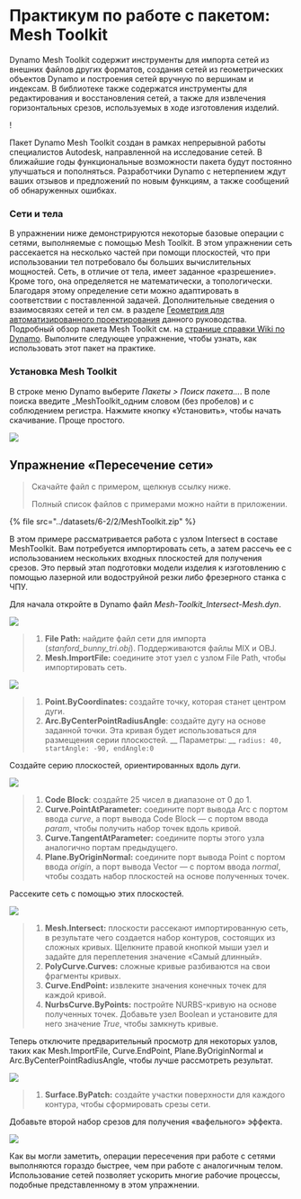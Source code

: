 # Практикум по работе с пакетом: Mesh Toolkit

Dynamo Mesh Toolkit содержит инструменты для импорта сетей из внешних файлов других форматов, создания сетей из геометрических объектов Dynamo и построения сетей вручную по вершинам и индексам. В библиотеке также содержатся инструменты для редактирования и восстановления сетей, а также для извлечения горизонтальных срезов, используемых в ходе изготовления изделий.

\![](<../images/6-2/5/meshToolkitcasestudy01 (1).jpg>)

Пакет Dynamo Mesh Toolkit создан в рамках непрерывной работы специалистов Autodesk, направленной на исследование сетей. В ближайшие годы функциональные возможности пакета будут постоянно улучшаться и пополняться. Разработчики Dynamo с нетерпением ждут ваших отзывов и предложений по новым функциям, а также сообщений об обнаруженных ошибках.

### Сети и тела

В упражнении ниже демонстрируются некоторые базовые операции с сетями, выполняемые с помощью Mesh Toolkit. В этом упражнении сеть рассекается на несколько частей при помощи плоскостей, что при использовании тел потребовало бы больших вычислительных мощностей. Сеть, в отличие от тела, имеет заданное «разрешение». Кроме того, она определяется не математически, а топологически. Благодаря этому определение сети можно адаптировать в соответствии с поставленной задачей. Дополнительные сведения о взаимосвязях сетей и тел см. в разделе [Геометрия для автоматизированного проектирования](../../a-closer-look-at-dynamo-essential-nodes-and-concepts/5\_geometry-for-computational-design/) данного руководства. Подробный обзор пакета Mesh Toolkit см. на [странице справки Wiki по Dynamo](https://github.com/DynamoDS/Dynamo/wiki/Dynamo-Mesh-Toolkit). Выполните следующее упражнение, чтобы узнать, как использовать этот пакет на практике.

### Установка Mesh Toolkit

В строке меню Dynamo выберите _Пакеты > Поиск пакета..._. В поле поиска введите _MeshToolkit_одним словом (без пробелов) и с соблюдением регистра. Нажмите кнопку «Установить», чтобы начать скачивание. Проще простого.

![](../images/6-2/2/meshToolkitcasestudy-installpackage.jpg)

## Упражнение «Пересечение сети»

> Скачайте файл с примером, щелкнув ссылку ниже.
>
> Полный список файлов с примерами можно найти в приложении.

{% file src="../datasets/6-2/2/MeshToolkit.zip" %}

В этом примере рассматривается работа с узлом Intersect в составе MeshToolkit. Вам потребуется импортировать сеть, а затем рассечь ее с использованием нескольких входных плоскостей для получения срезов. Это первый этап подготовки модели изделия к изготовлению с помощью лазерной или водоструйной резки либо фрезерного станка с ЧПУ.

Для начала откройте в Dynamo файл _Mesh-Toolkit_Intersect-Mesh.dyn_.

![](../images/6-2/2/meshToolkitcasestudy-exercise01.jpg)

> 1. **File Path:** найдите файл сети для импорта (_stanford_bunny_tri.obj_). Поддерживаются файлы MIX и OBJ.
> 2. **Mesh.ImportFile:** соедините этот узел с узлом File Path, чтобы импортировать сеть.

![](../images/6-2/2/meshToolkitcasestudy-exercise02.jpg)

> 1. **Point.ByCoordinates:** создайте точку, которая станет центром дуги.
> 2. **Arc.ByCenterPointRadiusAngle**: создайте дугу на основе заданной точки. Эта кривая будет использоваться для размещения серии плоскостей. __ Параметры: __ `radius: 40, startAngle: -90, endAngle:0`

Создайте серию плоскостей, ориентированных вдоль дуги.

![](../images/6-2/2/meshToolkitcasestudy-exercise03.jpg)

> 1. **Code Block**: создайте 25 чисел в диапазоне от 0 до 1.
> 2. **Curve.PointAtParameter:** соедините порт вывода Arc с портом ввода _curve_, а порт вывода Code Block — с портом ввода _param_, чтобы получить набор точек вдоль кривой.
> 3. **Curve.TangentAtParameter:** соедините порты этого узла аналогично портам предыдущего.
> 4. **Plane.ByOriginNormal:** соедините порт вывода Point с портом ввода _origin_, а порт вывода Vector — с портом ввода _normal_, чтобы создать набор плоскостей на основе полученных точек.

Рассеките сеть с помощью этих плоскостей.

![](../images/6-2/2/meshToolkitcasestudy-exercise04.jpg)

> 1. **Mesh.Intersect:** плоскости рассекают импортированную сеть, в результате чего создается набор контуров, состоящих из сложных кривых. Щелкните правой кнопкой мыши узел и задайте для переплетения значение «Самый длинный».
> 2. **PolyCurve.Curves:** сложные кривые разбиваются на свои фрагменты кривых.
> 3. **Curve.EndPoint:** извлеките значения конечных точек для каждой кривой.
> 4. **NurbsCurve.ByPoints:** постройте NURBS-кривую на основе полученных точек. Добавьте узел Boolean и установите для него значение _True_, чтобы замкнуть кривые.

Теперь отключите предварительный просмотр для некоторых узлов, таких как Mesh.ImportFile, Curve.EndPoint, Plane.ByOriginNormal и Arc.ByCenterPointRadiusAngle, чтобы лучше рассмотреть результат.

![](../images/6-2/2/meshToolkitcasestudy-exercise05.jpg)

> 1. **Surface.ByPatch:** создайте участки поверхности для каждого контура, чтобы сформировать срезы сети.

Добавьте второй набор срезов для получения «вафельного» эффекта.

![](../images/6-2/2/meshToolkitcasestudy-exercise06.jpg)

Как вы могли заметить, операции пересечения при работе с сетями выполняются гораздо быстрее, чем при работе с аналогичным телом. Использование сетей позволяет ускорить многие рабочие процессы, подобные представленному в этом упражнении.
